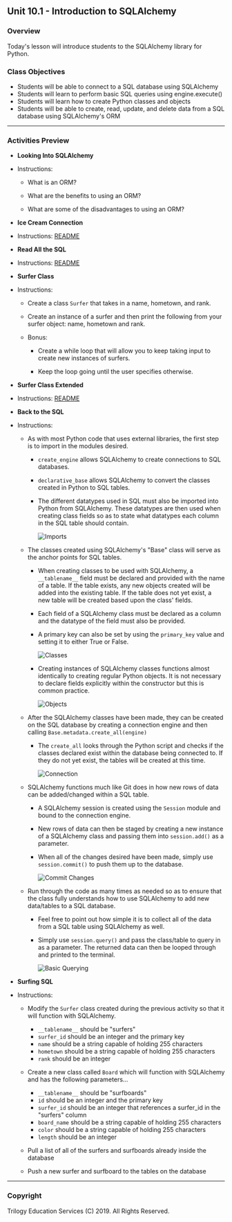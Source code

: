 ## Unit 10.1 - Introduction to SQLAlchemy

### Overview

Today's lesson will introduce students to the SQLAlchemy library for Python.

### Class Objectives

* Students will  be able to connect to a SQL database using SQLAlchemy
* Students will learn to perform basic SQL queries using engine.execute()
* Students will learn how to create Python classes and objects
* Students will  be able to create, read, update, and delete data from a SQL database using SQLAlchemy's ORM

- - -

### Activities Preview

* **Looking Into SQLAlchemy**
* Instructions:

  * What is an ORM?

  * What are the benefits to using an ORM?

  * What are some of the disadvantages to using an ORM?

* **Ice Cream Connection**
* Instructions: [README](Activities/02-Stu_IceCreamStore/README.md)

* **Read All the SQL**
* Instructions: [README](Activities/04-Stu_ReadAllTheSQLs/README.md)

* **Surfer Class**
* Instructions:

  * Create a class `Surfer` that takes in a name, hometown, and rank.

  * Create an instance of a surfer and then print the following from your surfer object: name, hometown and rank.

  * Bonus:

    * Create a while loop that will allow you to keep taking input to create new instances of surfers.

    * Keep the loop going until the user specifies otherwise.

* **Surfer Class Extended**
* Instructions: [README](Activities/09-Stu_Surfer_Class_Extended/README.md)

* **Back to the SQL**
* Instructions:

  * As with most Python code that uses external libraries, the first step is to import in the modules desired.

    * `create_engine` allows SQLAlchemy to create connections to SQL databases.

    * `declarative_base` allows SQLAlchemy to convert the classes created in Python to SQL tables.

    * The different datatypes used in SQL must also be imported into Python from SQLAlchemy. These datatypes are then used when   creating class fields so as to state what datatypes each column in the SQL table should contain.

      ![Imports](Images/10-BackToSQL_Import.png)

  * The classes created using SQLAlchemy's "Base" class will serve as the anchor points for SQL tables.

    * When creating classes to be used with SQLAlchemy, a `__tablename__` field must be declared and provided with the name of a table. If the table exists, any new objects created will be added into the existing table. If the table does not yet exist, a new table will be created based upon the class' fields.

    * Each field of a SQLAlchemy class must be declared as a column and the datatype of the field must also be provided.

    * A primary key can also be set by using the `primary_key` value and setting it to either True or False.

      ![Classes](Images/10-BackToSQL_Classes.png)

    * Creating instances of SQLAlchemy classes functions almost identically to creating regular Python objects. It is not necessary to declare fields explicitly within the constructor but this is common practice.

      ![Objects](Images/10-BackToSQL_Objects.png)

  * After the SQLAlchemy classes have been made, they can be created on the SQL database by creating a connection engine and then calling `Base.metadata.create_all(engine)`

    * The `create_all` looks through the Python script and checks if the classes declared exist within the database being connected to. If they do not yet exist, the tables will be created at this time.

      ![Connection](Images/10-BackToSQL_Connection.png)

  * SQLAlchemy functions much like Git does in how new rows of data can be added/changed within a SQL table.

    * A SQLAlchemy session is created using the `Session` module and bound to the connection engine.

    * New rows of data can then be staged by creating a new instance of a SQLAlchemy class and passing them into `session.add()` as a parameter.

    * When all of the changes desired have been made, simply use `session.commit()` to push them up to the database.

      ![Commit Changes](Images/10-BackToSQL_Commit.png)

  * Run through the code as many times as needed so as to ensure that the class fully understands how to use SQLAlchemy to add new data/tables to a SQL database.

    * Feel free to point out how simple it is to collect all of the data from a SQL table using SQLAlchemy as well.

    * Simply use `session.query()` and pass the class/table to query in as a parameter. The returned data can then be looped through and printed to the terminal.

      ![Basic Querying](Images/10-BackToSQL_Query.png)

* **Surfing SQL**
* Instructions:

  * Modify the `Surfer` class created during the previous activity so that it will function with SQLAlchemy.

    * `__tablename__` should be "surfers"
    * `surfer_id` should be an integer and the primary key
    * `name` should be a string capable of holding 255 characters
    * `hometown` should be a string capable of holding 255 characters
    * `rank` should be an integer

  * Create a new class called `Board` which will function with SQLAlchemy and has the following parameters...

    * `__tablename__` should be "surfboards"
    * `id` should be an integer and the primary key
    * `surfer_id` should be an integer that references a surfer_id in the "surfers" column
    * `board_name` should be a string capable of holding 255 characters
    * `color` should be a string capable of holding 255 characters
    * `length` should be an integer

  * Pull a list of all of the surfers and surfboards already inside the database

  * Push a new surfer and surfboard to the tables on the database

- - -

### Copyright

Trilogy Education Services (C) 2019. All Rights Reserved.
